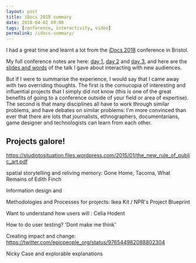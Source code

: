 ```yaml
---
layout: post
title: iDocs 2018 summary
date: 2018-04-02 09:00
tags: [conference, interactivity, video]
permalink: /idocs-summary/
---
```


I had a great time and learnt a lot from the [iDocs 2018](https://idocs2018.dcrc.org.uk/) conference in Bristol.

My full conference notes are here: [day 1](/idocs-day-1/), [day 2](/idocs-day-2/) and [day 3](/idocs-day-3/), and here are the [slides and words](/new-audiences/) of the talk I gave about interacting with new audiences. 

But if I were to summarise the experience, I would say that I came away with two overriding thoughts. The first is the cornucopia of interesting and influential projects that I simply did not know (this is one of the great benefits of going to a conference outside of your field or area of expertise). The second is that many disciplines all have to work through similar problems, and have debates on similar problems: I'm more convinced than ever that there are lots that journalists, ethnographers, documentarians, game designer and technologists can learn from each other.

## Projects galore!

 

https://studiotosituation.files.wordpress.com/2015/01/the_new_rule_of_public_art.pdf





spatial storytelling and reliving memory: Gone Home, Tacoma, What Remains of Edith Finch

Information design and 

Methodologies and Processes for projects: Ikea Kit / NPR's Project Blueprint

Want to understand how users will : Celia Hodent

How to do user testing? 'Dont make me think'

Creating impact and change: https://twitter.com/epicpeople_org/status/976544982088802304

Nicky Case and explorable explanations

